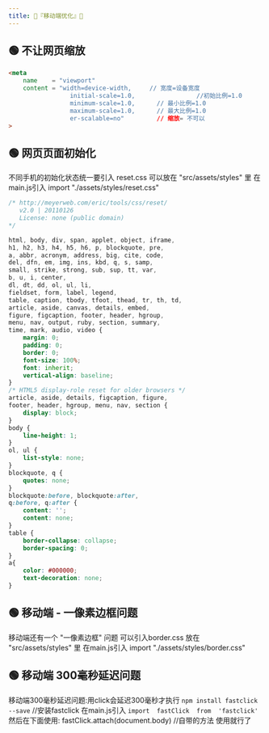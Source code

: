 ```yaml
---
title: 🍇『移动端优化』🍇
---
```



## 🟢 不让网页缩放
```html
<meta
	name    = "viewport" 
	content = "width=device-width,     // 宽度=设备宽度
				 initial-scale=1.0,                 //初始比例=1.0
				 minimum-scale=1.0,      // 最小比例=1.0
				 maximum-scale=1.0,      // 最大比例=1.0
				 er-scalable=no"         // 缩放= 不可以
>
```   

## 🟢 网页页面初始化

不同手机的初始化状态统一要引入 reset.css
可以放在 "src/assets/styles" 里
在main.js引入 import "./assets/styles/reset.css"
```css
/* http://meyerweb.com/eric/tools/css/reset/ 
   v2.0 | 20110126
   License: none (public domain)
*/

html, body, div, span, applet, object, iframe,
h1, h2, h3, h4, h5, h6, p, blockquote, pre,
a, abbr, acronym, address, big, cite, code,
del, dfn, em, img, ins, kbd, q, s, samp,
small, strike, strong, sub, sup, tt, var,
b, u, i, center,
dl, dt, dd, ol, ul, li,
fieldset, form, label, legend,
table, caption, tbody, tfoot, thead, tr, th, td,
article, aside, canvas, details, embed, 
figure, figcaption, footer, header, hgroup, 
menu, nav, output, ruby, section, summary,
time, mark, audio, video {
	margin: 0;
	padding: 0;
	border: 0;
	font-size: 100%;
	font: inherit;
	vertical-align: baseline;
}
/* HTML5 display-role reset for older browsers */
article, aside, details, figcaption, figure, 
footer, header, hgroup, menu, nav, section {
	display: block;
}
body {
	line-height: 1;
}
ol, ul {
	list-style: none;
}
blockquote, q {
	quotes: none;
}
blockquote:before, blockquote:after,
q:before, q:after {
	content: '';
	content: none;
}
table {
	border-collapse: collapse;
	border-spacing: 0;
}
a{
	color: #000000;
	text-decoration: none;
}
```   

## 🟢 移动端 - 一像素边框问题  
移动端还有一个  "一像素边框"  问题
可以引入border.css
放在 "src/assets/styles" 里
在main.js引入 import "./assets/styles/border.css"   

## 🟢 移动端 300毫秒延迟问题  
移动端300毫秒延迟问题:用click会延迟300毫秒才执行
`npm install fastclick --save`    //安装fastclick
在main.js引入 `import  fastClick  from  'fastclick'`
然后在下面使用: fastClick.attach(document.body)   //自带的方法 使用就行了